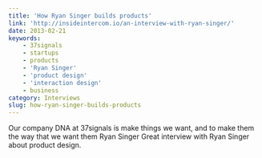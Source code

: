 ```yaml
---
title: 'How Ryan Singer builds products'
link: 'http://insideintercom.io/an-interview-with-ryan-singer/'
date: 2013-02-21
keywords:
    - 37signals
    - startups
    - products
    - 'Ryan Singer'
    - 'product design'
    - 'interaction design'
    - business
category: Interviews
slug: how-ryan-singer-builds-products
---
```


Our company DNA at 37signals is make things we want, and to make them the way that we want them Ryan
Singer Great interview with Ryan Singer about product design.
